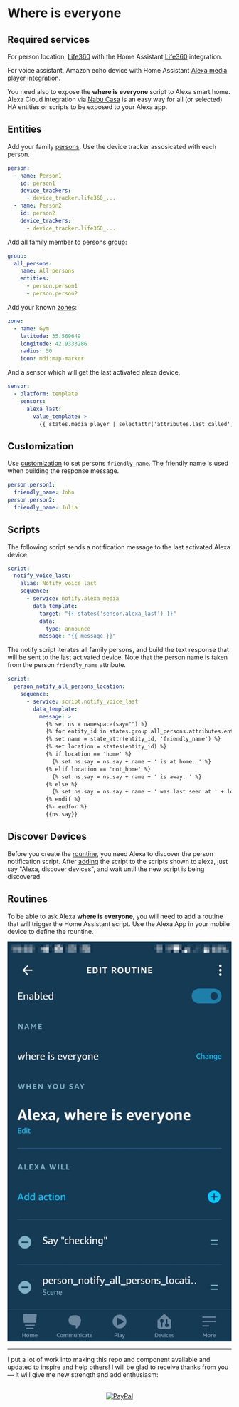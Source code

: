 # Where is everyone

## Required services

For person location, [Life360](https://www.life360.com/intl/) with the Home Assistant [Life360](https://www.home-assistant.io/integrations/life360/) integration.

For voice assistant, Amazon echo device with Home Assistant [Alexa media player](https://github.com/custom-components/alexa_media_player) integration.

You need also to expose the **where is everyone** script to Alexa smart home. Alexa Cloud integration via [Nabu Casa](https://www.nabucasa.com/) is an easy way for all (or selected) HA entities or scripts to be exposed to your Alexa app.

## Entities

Add your family [persons](https://www.home-assistant.io/integrations/person/). Use the device tracker assosicated with each person.

```yaml
person:
  - name: Person1
    id: person1
    device_trackers:
      - device_tracker.life360_...
  - name: Person2
    id: person2
    device_trackers:
      - device_tracker.life360_...
```

Add all family member to persons [group](https://www.home-assistant.io/integrations/group/):

```yaml
group:
  all_persons:
    name: All persons
    entities:
      - person.person1
      - person.person2
```

Add your known [zones](https://www.home-assistant.io/integrations/zone):

```yaml
zone:
  - name: Gym
    latitude: 35.569649
    longitude: 42.9333286
    radius: 50
    icon: mdi:map-marker
```

And a sensor which will get the last activated alexa device.

```yaml
sensor:
  - platform: template
    sensors:
      alexa_last:
        value_template: >
          {{ states.media_player | selectattr('attributes.last_called','eq',True) | map(attribute='entity_id') | first }}
```

## Customization

Use [customization](https://www.home-assistant.io/docs/configuration/customizing-devices/) to set persons ```friendly_name```. The friendly name is used when building the response message.

```yaml
person.person1:
  friendly_name: John
person.person2:
  friendly_name: Julia
```

## Scripts

The following script sends a notification message to the last activated Alexa device.

```yaml
script:
  notify_voice_last:
    alias: Notify voice last
    sequence:
      - service: notify.alexa_media
        data_template:
          target: "{{ states('sensor.alexa_last') }}"
          data:
            type: announce
          message: "{{ message }}"
```

The notify script iterates all family persons, and build the text response that will be sent to the last activated device. Note that the person name is taken from the person ```friendly_name``` attribute.

```yaml
script:
  person_notify_all_persons_location:
    sequence:
      - service: script.notify_voice_last
        data_template:
          message: >
            {% set ns = namespace(say="") %}
            {% for entity_id in states.group.all_persons.attributes.entity_id -%}
            {% set name = state_attr(entity_id, 'friendly_name') %}
            {% set location = states(entity_id) %}
            {% if location == 'home' %}
              {% set ns.say = ns.say + name + ' is at home. ' %}
            {% elif location == 'not_home' %}
              {% set ns.say = ns.say + name + ' is away. ' %}
            {% else %}
              {% set ns.say = ns.say + name + ' was last seen at ' + location + '. ' %}
            {% endif %}
            {%- endfor %}
            {{ns.say}}
```

## Discover Devices

Before you create the [rountine](https://www.amazon.com/gp/help/customer/display.html?nodeId=202200080), you need Alexa to discover the person notification script. After [adding](https://www.nabucasa.com/config/amazon_alexa/) the script to the scripts shown to alexa, just say "Alexa, discover devices", and wait until the new script is being discovered.

## Routines

To be able to ask Alexa **where is everyone**, you will need to add a routine that will trigger the Home Assistant script. Use the Alexa App in your mobile device to define the rountine.

![Alexa Rotine](image.jpg)

---

I put a lot of work into making this repo and component available and updated to inspire and help others! I will be glad to receive thanks from you — it will give me new strength and add enthusiasm:
<p align="center"><br>
<a href="https://paypal.me/eyalco1967?locale.x=he_IL" target="_blank"><img src="http://khrolenok.ru/support_paypal.png" alt="PayPal" width="250" height="48"></a>
</p>